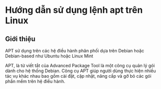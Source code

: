 # Hướng dẫn sử dụng lệnh apt trên Linux
## Giới thiệu
APT sử dụng trên các hệ điều hành phân phối dựa trên Debian hoặc Debian-based như Ubuntu hoặc Linux Mint

APT, là từ viết tắt của Advanced Package Tool là một công cụ quản lý gói dành cho hệ thống Debian. Công cụ APT giúp người dùng thực hiện nhiều tác vụ khác nhau bao gồm cài đặt, cập nhật, nâng cấp và gỡ bỏ các gói phần mềm trên hệ điều hành.

